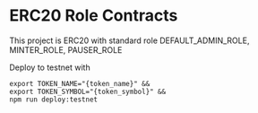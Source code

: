 # ERC20 Role Contracts

This project is ERC20 with standard role DEFAULT_ADMIN_ROLE, MINTER_ROLE, PAUSER_ROLE

Deploy to testnet with
```shell
export TOKEN_NAME="{token_name}" &&
export TOKEN_SYMBOL="{token_symbol}" &&
npm run deploy:testnet
```